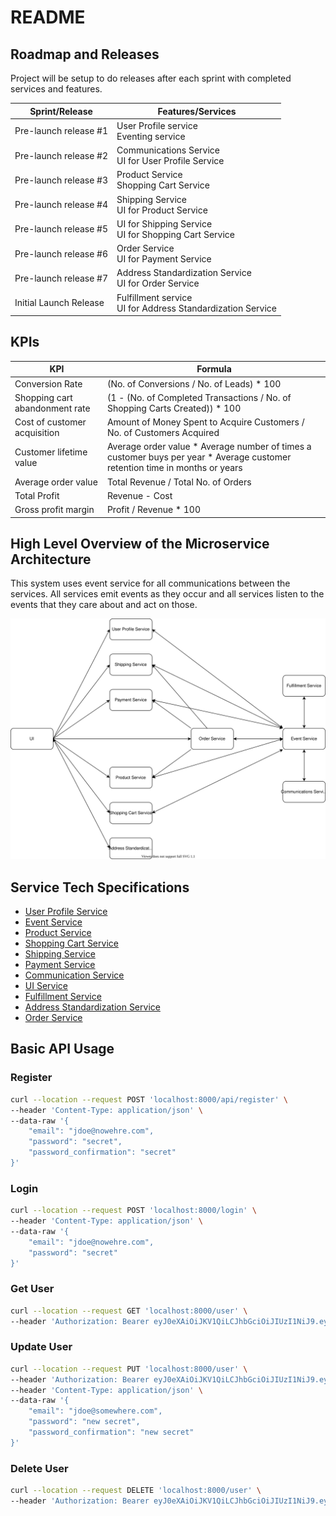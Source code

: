 # README

## Roadmap and Releases

Project will be setup to do releases after each sprint with completed services and features.

|Sprint/Release|Features/Services|
|---|---|
|Pre-launch release #1  |User Profile service             <br>Eventing service|
|Pre-launch release #2  |Communications Service           <br>UI for User Profile Service|
|Pre-launch release #3  |Product Service                  <br>Shopping Cart Service|
|Pre-launch release #4  |Shipping Service                 <br>UI for Product Service|
|Pre-launch release #5  |UI for Shipping Service          <br>UI for Shopping Cart Service|
|Pre-launch release #6  |Order Service                    <br>UI for Payment Service|
|Pre-launch release #7  |Address Standardization Service  <br>UI for Order Service|
|Initial Launch Release |Fulfillment service              <br>UI for Address Standardization Service|

## KPIs
|KPI|Formula|
|---|---|
|Conversion Rate|(No. of Conversions / No. of Leads) * 100|
|Shopping cart abandonment rate|(1 - (No. of Completed Transactions / No. of Shopping Carts Created)) * 100|
|Cost of customer acquisition|Amount of Money Spent to Acquire Customers / No. of Customers Acquired|
|Customer lifetime value|Average order value * Average number of times a customer buys per year * Average customer retention time in months or years|
|Average order value|Total Revenue / Total No. of Orders|
|Total Profit|Revenue - Cost|
|Gross profit margin|Profit / Revenue * 100|

## High Level Overview of the Microservice Architecture
This system uses event service for all communications between the services. All services emit events as they occur and all services listen to the events that they care about and act on those.

![High level overview of the microservice architecture diagram](./high-level-microservices.svg)

## Service Tech Specifications

- [User Profile Service](TechSpecProfile.md)
- [Event Service](TechSpecEvent.md)
- [Product Service](TechSpecProduct.md)
- [Shopping Cart Service](TechSpecShoppingCart.md)
- [Shipping Service](TechSpecShipping.md)
- [Payment Service](TechSpecPayment.md)
- [Communication Service](TechSpecCommunication.md)
- [UI Service](TechSpecUI.md)
- [Fulfillment Service](TechSpecFulfillment.md)
- [Address Standardization Service](TechSpecAddress.md)
- [Order Service](TechSpecOrders.md)


## Basic API Usage

### Register
```bash
curl --location --request POST 'localhost:8000/api/register' \
--header 'Content-Type: application/json' \
--data-raw '{
    "email": "jdoe@nowehre.com",
    "password": "secret",
    "password_confirmation": "secret"
}'
```
### Login
```bash
curl --location --request POST 'localhost:8000/login' \
--header 'Content-Type: application/json' \
--data-raw '{
    "email": "jdoe@nowehre.com",
    "password": "secret"
}'
```
### Get User
```bash
curl --location --request GET 'localhost:8000/user' \
--header 'Authorization: Bearer eyJ0eXAiOiJKV1QiLCJhbGciOiJIUzI1NiJ9.eyJpc3MiOiJodHRwOlwvXC9sb2NhbGhvc3Q6ODAwMFwvYXBpXC9sb2dpbiIsImlhdCI6MTU5NDM5NDU2MiwiZXhwIjoxNTk0Mzk4MTYyLCJuYmYiOjE1OTQzOTQ1NjIsImp0aSI6IlpveGVMUkQyNFVlWVEzVzkiLCJzdWIiOjEsInBydiI6Ijg3ZTBhZjFlZjlmZDE1ODEyZmRlYzk3MTUzYTE0ZTBiMDQ3NTQ2YWEifQ.ZD1MpDOvraVFjfWvfjWNqP482LOEKgB1W-qaBdz2IwA'
```
### Update User
```bash
curl --location --request PUT 'localhost:8000/user' \
--header 'Authorization: Bearer eyJ0eXAiOiJKV1QiLCJhbGciOiJIUzI1NiJ9.eyJpc3MiOiJodHRwOlwvXC9sb2NhbGhvc3Q6ODAwMFwvYXBpXC9sb2dpbiIsImlhdCI6MTU5NDM5NDU2MiwiZXhwIjoxNTk0Mzk4MTYyLCJuYmYiOjE1OTQzOTQ1NjIsImp0aSI6IlpveGVMUkQyNFVlWVEzVzkiLCJzdWIiOjEsInBydiI6Ijg3ZTBhZjFlZjlmZDE1ODEyZmRlYzk3MTUzYTE0ZTBiMDQ3NTQ2YWEifQ.ZD1MpDOvraVFjfWvfjWNqP482LOEKgB1W-qaBdz2IwA' \
--header 'Content-Type: application/json' \
--data-raw '{
    "email": "jdoe@somewhere.com",
    "password": "new secret",
    "password_confirmation": "new secret"
}'
```
### Delete User
```bash
curl --location --request DELETE 'localhost:8000/user' \
--header 'Authorization: Bearer eyJ0eXAiOiJKV1QiLCJhbGciOiJIUzI1NiJ9.eyJpc3MiOiJodHRwOlwvXC9sb2NhbGhvc3Q6ODAwMFwvYXBpXC9sb2dpbiIsImlhdCI6MTU5NDM5NTAyNSwiZXhwIjoxNTk0Mzk4NjI1LCJuYmYiOjE1OTQzOTUwMjUsImp0aSI6Ik50ZFdhcFkxWjBHb1dJdTQiLCJzdWIiOjIsInBydiI6Ijg3ZTBhZjFlZjlmZDE1ODEyZmRlYzk3MTUzYTE0ZTBiMDQ3NTQ2YWEifQ.wsDJpudmnrDO5Zc6ms7QKSCVWWDfCtdQNCk3J-FUkF4'
```
